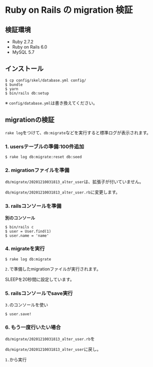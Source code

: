 # Ruby on Rails の migration 検証

## 検証環境

* Ruby 2.7.2
* Ruby on Rails 6.0
* MySQL 5.7

## インストール

```
$ cp config/skel/database.yml config/
$ bundle
$ yarn
$ bin/rails db:setup
```
※ `config/database.yml`は書き換えてください。

## migrationの検証

`rake log`をつけて、`db:migrate`などを実行すると標準ログが表示されます。

### 1. usersテーブルの準備:100件追加
```
$ rake log db:migrate:reset db:seed
```

### 2. migrationファイルを準備
`db/migrate/20201210031813_alter_user`は、拡張子が付いていません。

`db/migrate/20201210031813_alter_user.rb`に変更します。

### 3. railsコンソールを準備
**別のコンソール**
```
$ bin/rails c
$ user = User.find(1)
$ user.name = 'name'
```

### 4. migrateを実行
```
$ rake log db:migrate
```
`2.`で準備したmigrationファイルが実行されます。

SLEEPを20秒間に設定しています。

### 5. railsコンソールでsave実行
`3.`のコンソールを使い
```
$ user.save!
```

### 6. もう一度行いたい場合
`db/migrate/20201210031813_alter_user.rb`を

`db/migrate/20201210031813_alter_user`に戻し。

`1.`から実行
